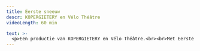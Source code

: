```yaml
---
title: Eerste sneeuw
descr: KOPERGIETERY en Vélo Théâtre
videoLength: 60 min

text: >-
  <p>Een productie van KOPERGIETERY en Vélo Théâtre.<br><br>Met Eerste Sneeuw/Première Neige creëerden de makers/spelers op scène een wondere wereld die je associeert met de kindertijd. Een open ruimte met daarin een aantal eenvoudige objecten die refereren naar oerelementen als aarde, water, lucht én naar de vier seizoenen.<br>Een soort tuin van Eden is het, een plek waar alles begint en waarin alles mogelijk is.<br>In die wereld vertoeven de 3 personages. Bij aanvang heten ze nog x, x en x maar wanneer ze elkaar ontmoeten krijgen ze een naam en een eigenheid.<br><br>Chariot is de man die zo graag wil vliegen, de lucht in, weg van alles, op zoek naar de vrijheid. Waterzooi trekt rond met een zak aarde, op zoek naar een plek om zich te nestelen.<br><br>Pas met de komst van het meisje Oxo vindt hij dit nest, en meteen, voor het eerst, de liefde.<br><br>De première vond plaats op 19 december 2008 in de Kopergietery<br>‍</p><p><strong>Credits</strong></p><p>creatie &amp; scenografie: Johan De Smet, Charlot Lemoine, Tania Castaing<br>spel/dans: Frank Dierens, Charlot Lemoine &amp;<br>Andreia Maria Pereira Rodrigues<br>dramaturgie: Mieke Versyp<br>licht: José Lopez, Sebastien Van Huffel</p><p>foto: Phile Deprez</p>
---
```

